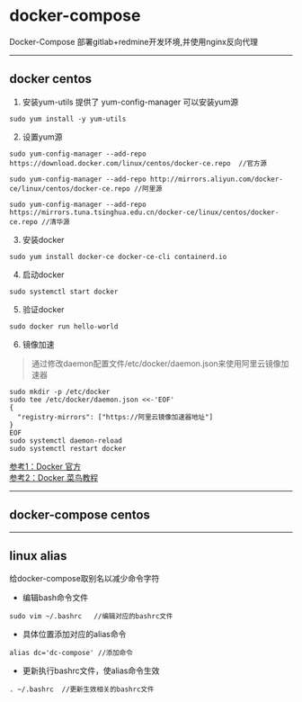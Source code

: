 # docker-compose
Docker-Compose 部署gitlab+redmine开发环境,并使用nginx反向代理

----------------------------------------------------------------

## docker centos

1. 安装yum-utils 提供了 yum-config-manager 可以安装yum源
```
sudo yum install -y yum-utils
```
2. 设置yum源
```
sudo yum-config-manager --add-repo https://download.docker.com/linux/centos/docker-ce.repo  //官方源
```
```
sudo yum-config-manager --add-repo http://mirrors.aliyun.com/docker-ce/linux/centos/docker-ce.repo //阿里源
```
```
sudo yum-config-manager --add-repo https://mirrors.tuna.tsinghua.edu.cn/docker-ce/linux/centos/docker-ce.repo //清华源
```
3. 安装docker
 ```
 sudo yum install docker-ce docker-ce-cli containerd.io
 ```
4. 启动docker
```
sudo systemctl start docker
```
5. 验证docker
```
sudo docker run hello-world
```
6. 镜像加速  
> 通过修改daemon配置文件/etc/docker/daemon.json来使用阿里云镜像加速器
```
sudo mkdir -p /etc/docker
sudo tee /etc/docker/daemon.json <<-'EOF'
{
  "registry-mirrors": ["https://阿里云镜像加速器地址"] 
}
EOF
sudo systemctl daemon-reload
sudo systemctl restart docker
```

[参考1：Docker 官方](https://docs.docker.com/engine/install/centos/)  
[参考2：Docker 菜鸟教程](https://www.runoob.com/docker/centos-docker-install.html)

----------------------------------------------------------------

## docker-compose centos

----------------------------------------------------------------

## linux alias
给docker-compose取别名以减少命令字符
* 编辑bash命令文件
```
sudo vim ~/.bashrc   //编辑对应的bashrc文件
```
* 具体位置添加对应的alias命令
```
alias dc='dc-compose' //添加命令
```
* 更新执行bashrc文件，使alias命令生效
```
. ~/.bashrc  //更新生效相关的bashrc文件
```
